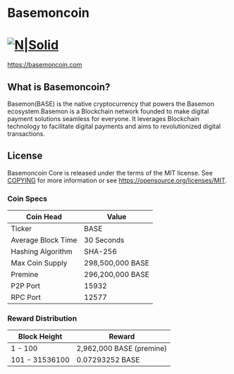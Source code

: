 # Basemoncoin
[![N|Solid](https://basemoncoin.com/wp-content/uploads/2022/10/Basemoncoin-logo.png)](https://basemoncoin.com)
=====================================

https://basemoncoin.com

What is Basemoncoin?
----------------

Basemon(BASE) is the native cryptocurrency that powers the Basemon ecosystem.Basemon is a Blockchain network founded to make digital payment solutions seamless for everyone. It leverages Blockchain technology to facilitate digital payments and aims to revolutionized digital transactions.

License
-------

Basemoncoin Core is released under the terms of the MIT license. See [COPYING](COPYING) for more
information or see https://opensource.org/licenses/MIT.



### Coin Specs
| **Coin Head**               | **Value**        |
|-----------------------------|------------------|
| Ticker                      | BASE       |
| Average Block Time                  | 30 Seconds       |
| Hashing Algorithm           | SHA-256       |
| Max Coin Supply             | 298,500,000 BASE |
| Premine                     | 296,200,000 BASE  |
| P2P Port                    | 15932   |
| RPC Port                    | 12577  |

### Reward Distribution

| **Block Height**  | **Reward**          |
|------------------|------------------|
| 1 - 100   | 2,962,000 BASE (premine)   |
| 101 - 31536100  | 0.07293252 BASE   |

